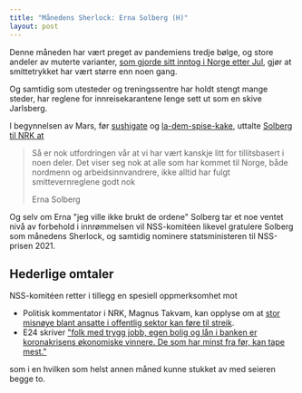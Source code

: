 ```yaml
---
title: "Månedens Sherlock: Erna Solberg (H)"
layout: post
---
```


Denne måneden har vært preget av pandemiens tredje bølge, og store andeler av muterte varianter,
[som gjorde sitt inntog i Norge etter Jul](https://www.fhi.no/contentassets/8a971e7b0a3c4a06bdbf381ab52e6157/vedlegg/2021/ukerapport-for-uke-1-04.01-10.01-2021.pdf),
gjør at smittetrykket har vært større enn noen gang.

Og samtidig som utesteder og treningssentre har holdt stengt mange steder, har reglene for
innreisekarantene lenge sett ut som en skive Jarlsberg.

I begynnelsen av Mars, før
[sushigate](https://www.nrk.no/norge/erna-solberg-og-familien-brot-smittereglene_-_-beklager-1.15422762)
og [la-dem-spise-kake](https://tv.nrk.no/se?v=NNFA17031221&t=600s), uttalte [Solberg til NRK at](https://www.nrk.no/norge/solberg-om-importsmitten_-_-vi-har-vaert-litt-for-tillitsbaserte-1.15413288)

> Så er nok utfordringen vår at vi har vært kanskje litt for tillitsbasert i noen deler. Det viser
> seg nok at alle som har kommet til Norge, både nordmenn og arbeidsinnvandrere, ikke alltid har
> fulgt smittevernreglene godt nok
>
> Erna Solberg

Og selv om Erna "jeg ville ikke brukt de ordene" Solberg tar et noe ventet nivå av forbehold i
innrømmelsen vil NSS-komitéen likevel gratulere Solberg som månedens Sherlock, og samtidig nominere
statsministeren til NSS-prisen 2021.


## Hederlige omtaler

NSS-komitéen retter i tillegg en spesiell oppmerksomhet mot

 * Politisk kommentator i NRK, Magnus Takvam, kan opplyse om at [stor misnøye blant ansatte i
   offentlig sektor kan føre til
   streik](https://www.nrk.no/ytring/stor-misnoye-kan-fore-til-streik-i-offentlig-sektor-1.15427928).
 * E24 skriver ["folk med trygg jobb, egen bolig og lån i banken er koronakrisens økonomiske vinnere. De som har minst fra før, kan tape mest."](https://e24.no/norsk-oekonomi/i/kRmW09/vil-koronapandemien-fordele-rikdom-mer-eller-mindre-jevnt-dette-mener-oekonomene)

som i en hvilken som helst annen måned kunne stukket av med seieren begge to.
